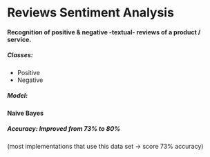 # Reviews Sentiment Analysis
<h4>Recognition of positive & negative -textual- reviews of a product / service.</h5>
<h5>Classes: </h5>
<ul>
  <li>Positive</li>
  <li>Negative</li>
</ul>
<span><h5>Model:</h5> </span><span><h4>Naive Bayes</h4></span>
<h5>Accuracy: Improved from 73% to <strong>80%</strong></h5> (most implementations that use this data set -> score 73% accuracy)
